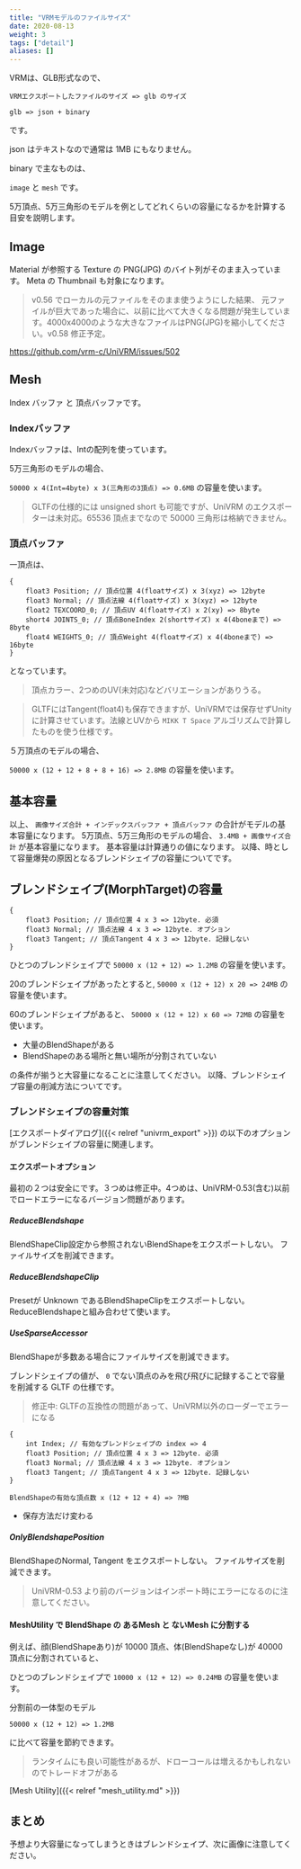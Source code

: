 ```yaml
---
title: "VRMモデルのファイルサイズ"
date: 2020-08-13
weight: 3
tags: ["detail"]
aliases: []
---
```


VRMは、GLB形式なので、

`VRMエクスポートしたファイルのサイズ => glb のサイズ`

`glb => json + binary`

です。

json はテキストなので通常は 1MB にもなりません。

binary で主なものは、

`image` と `mesh` です。

5万頂点、5万三角形のモデルを例としてどれくらいの容量になるかを計算する目安を説明します。

## Image

Material が参照する Texture の PNG(JPG) のバイト列がそのまま入っています。
Meta の Thumbnail も対象になります。

> v0.56 でローカルの元ファイルをそのまま使うようにした結果、
元ファイルが巨大であった場合に、以前に比べて大きくなる問題が発生しています。4000x4000のような大きなファイルはPNG(JPG)を縮小してください。v0.58 修正予定。

https://github.com/vrm-c/UniVRM/issues/502

## Mesh

Index バッファ と 頂点バッファです。

### Indexバッファ

Indexバッファは、Intの配列を使っています。

5万三角形のモデルの場合、

`50000 x 4(Int=4byte) x 3(三角形の3頂点) => 0.6MB` の容量を使います。

> GLTFの仕様的には unsigned short も可能ですが、UniVRM のエクスポーターは未対応。65536 頂点までなので 50000 三角形は格納できません。

### 頂点バッファ

一頂点は、

```
{
    float3 Position; // 頂点位置 4(floatサイズ) x 3(xyz) => 12byte
    float3 Normal; // 頂点法線 4(floatサイズ) x 3(xyz) => 12byte
    float2 TEXCOORD_0; // 頂点UV 4(floatサイズ) x 2(xy) => 8byte
    short4 JOINTS_0; // 頂点BoneIndex 2(shortサイズ) x 4(4boneまで) => 8byte
    float4 WEIGHTS_0; // 頂点Weight 4(floatサイズ) x 4(4boneまで) => 16byte
}
```

となっています。

> 頂点カラー、2つめのUV(未対応)などバリエーションがありうる。

> GLTFにはTangent(float4)も保存できますが、UniVRMでは保存せずUnityに計算させています。法線とUVから `MIKK T Space` アルゴリズムで計算したものを使う仕様です。

５万頂点のモデルの場合、

`50000 x (12 + 12 + 8 + 8 + 16) => 2.8MB` の容量を使います。

## 基本容量

以上、 `画像サイズ合計 + インデックスバッファ + 頂点バッファ` の合計がモデルの基本容量になります。
5万頂点、5万三角形のモデルの場合、 `3.4MB + 画像サイズ合計` が基本容量になります。
基本容量は計算通りの値になります。
以降、時として容量爆発の原因となるブレンドシェイプの容量についてです。

## ブレンドシェイプ(MorphTarget)の容量

```ブレンドシェイプ頂点
{
    float3 Position; // 頂点位置 4 x 3 => 12byte. 必須
    float3 Normal; // 頂点法線 4 x 3 => 12byte. オプション
    float3 Tangent; // 頂点Tangent 4 x 3 => 12byte. 記録しない
}
```

ひとつのブレンドシェイプで `50000 x (12 + 12) => 1.2MB` の容量を使います。

20のブレンドシェイプがあったとすると,
`50000 x (12 + 12) x 20 => 24MB` の容量を使います。

60のブレンドシェイプがあると、
`50000 x (12 + 12) x 60 => 72MB` の容量を使います。

* 大量のBlendShapeがある
* BlendShapeのある場所と無い場所が分割されていない

の条件が揃うと大容量になることに注意してください。
以降、ブレンドシェイプ容量の削減方法についてです。

### ブレンドシェイプの容量対策

[エクスポートダイアログ]({{< relref "univrm_export" >}})
の以下のオプションがブレンドシェイプの容量に関連します。

#### エクスポートオプション

最初の２つは安全にです。３つめは修正中。4つめは、UniVRM-0.53(含む)以前でロードエラーになるバージョン問題があります。

##### ReduceBlendshape
BlendShapeClip設定から参照されないBlendShapeをエクスポートしない。
ファイルサイズを削減できます。

##### ReduceBlendshapeClip
Presetが Unknown であるBlendShapeClipをエクスポートしない。
ReduceBlendshapeと組み合わせて使います。

##### UseSparseAccessor
BlendShapeが多数ある場合にファイルサイズを削減できます。

ブレンドシェイプの値が、 `0` でない頂点のみを飛び飛びに記録することで容量を削減する GLTF の仕様です。

> 修正中: GLTFの互換性の問題があって、UniVRM以外のローダーでエラーになる

```ブレンドシェイプ頂点
{
    int Index; // 有効なブレンドシェイプの index => 4
    float3 Position; // 頂点位置 4 x 3 => 12byte. 必須
    float3 Normal; // 頂点法線 4 x 3 => 12byte. オプション
    float3 Tangent; // 頂点Tangent 4 x 3 => 12byte. 記録しない
}
```

`BlendShapeの有効な頂点数 x (12 + 12 + 4) => ?MB`

* 保存方法だけ変わる

##### OnlyBlendshapePosition
BlendShapeのNormal, Tangent をエクスポートしない。
ファイルサイズを削減できます。

> UniVRM-0.53 より前のバージョンはインポート時にエラーになるのに注意してください。

#### MeshUtility で BlendShape の あるMesh と ないMesh に分割する

例えば、顔(BlendShapeあり)が 10000 頂点、体(BlendShapeなし)が 40000 頂点に分割されていると、

ひとつのブレンドシェイプで `10000 x (12 + 12) => 0.24MB` の容量を使います。

分割前の一体型のモデル

`50000 x (12 + 12) => 1.2MB` 

に比べて容量を節約できます。

> ランタイムにも良い可能性があるが、ドローコールは増えるかもしれないのでトレードオフがある

[Mesh Utility]({{< relref "mesh_utility.md" >}})

## まとめ

予想より大容量になってしまうときはブレンドシェイプ、次に画像に注意してください。
